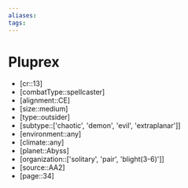 ```yaml
---
aliases: 
tags: 
---
```


# Pluprex

- [cr::13]
- [combatType::spellcaster]
- [alignment::CE]
- [size::medium]
- [type::outsider]
- [subtype::['chaotic', 'demon', 'evil', 'extraplanar']]
- [environment::any]
- [climate::any]
- [planet::Abyss]
- [organization::['solitary', 'pair', 'blight(3-6)']]
- [source::AA2]
- [page::34]
